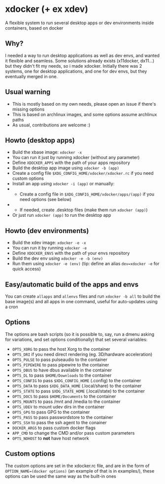# xdocker (+ ex xdev)
A flexible system to run several desktop apps or dev environments inside containers, based on docker

## Why?

I needed a way to run desktop applications as well as dev envs, and wanted it flexible and seamless.
Some solutions already exists (x11docker, dx11...) but they didn't fit my needs, so i made xdocker.
Initially there was 2 systems, one for desktop applications, and one for dev envs, but they eventually merged in one.

## Usual warning

* This is mostly based on my own needs, please open an issue if there's missing options
* This is based on archlinux images, and some options assume archlinux paths
* As usual, contributions are welcome :)

## Howto (desktop apps)

* Build the xbase image: `xdocker -x`
* You can run it just by running xdocker (without any parameter)
* Define `XDOCKER_APPS` with the path of your apps repository
* Build the desktop app image using `xdocker -b (app)`
* Create a config file `$XDG_CONFIG_HOME/xdocker/xdocker.rc` if you need custom options
* Install an app using `xdocker -i (app)` or manually:
* * Create a config file in `$XDG_CONFIG_HOME/xdocker/apps/(app)` if you need options (see below)
* * If needed, create .desktop files (make them run `xdocker (app)`)
* Or just run `xdocker (app)` to run the desktop app

## Howto (dev environments)

* Build the xdev image: `xdocker -e -x`
* You can run it by running `xdocker -e`
* Define `XDOCKER_ENVS` with the path of your envs repository
* Build the dev env using `xdocker -e -b (env)`
* Run them using `xdocker -e (env)` (tip: define an alias `dev=xdocker -e` for quick access)

## Easy/automatic build of the apps and envs

You can create `allapps` and `allenvs` files and run `xdocker -b all` to build the base image(s) and all apps in one command, useful for auto-updates using a cron

## Options

The options are bash scripts (so it is possible to, say, run a dmenu asking for variations, and set options conditionally) that set several variables:

* `OPTS_XORG` to pass the host Xorg to the container
* `OPTS_DRI` if you need direct rendering (eg. 3D/hardware acceleration)
* `OPTS_PULSE` to pass pulseaudio to the container
* `OPTS_PIPEWIRE` to pass pipewire to the container
* `OPTS_DBUS` to have dbus available in the container
* `OPTS_DL` to pass `$HOME/Downloads` to the container
* `OPTS_CONFIG` to pass `$XDG_CONFIG_HOME` (.config) to the container
* `OPTS_DATA` to pass `$XDG_DATA_HOME` (.local/share) to the container
* `OPTS_STATE` to pass `$XDG_STATE_HOME` (.local/state) to the container
* `OPTS_DOCS` to pass `$HOME/Documents` to the container
* `OPTS_MOUNTS` to pass /mnt and /media to the container
* `OPTS_UDEV` to mount udev dirs in the container
* `OPTS_GPG` to pass GPG to the container
* `OPTS_PASS` to pass passwordstore to the container
* `OPTS_SSH` to pass the ssh agent to the conainer
* `DOCKER_ARGS` to pass custom docker flags
* `APP_CMD` to change the CMD and/or pass custom parameters
* `OPTS_NOHOST` to **not** have host network

## Custom options

The custom options are set in the xdocker.rc file, and are in the form of `OPTION_NAME=(docker options)` (an example of that is in examples/), these options can be used the same way as the built-in ones
